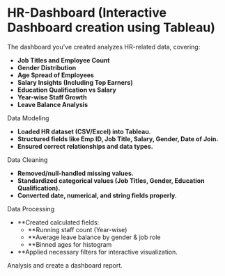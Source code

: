 # HR-Dashboard (Interactive Dashboard creation using Tableau)


The dashboard you've created analyzes HR-related data, covering:

- **Job Titles and Employee Count**
- **Gender Distribution**
- **Age Spread of Employees**
- **Salary Insights (Including Top Earners)**
- **Education Qualification vs Salary**
- **Year-wise Staff Growth**
- **Leave Balance Analysis**

Data Modeling

- **Loaded HR dataset (CSV/Excel) into Tableau.**
- **Structured fields like Emp ID, Job Title, Salary, Gender, Date of Join.**
- **Ensured correct relationships and data types.**

Data Cleaning

- **Removed/null-handled missing values.**
- **Standardized categorical values (Job Titles, Gender, Education Qualification).**
- **Converted date, numerical, and string fields properly.**

Data Processing

- **Created calculated fields:
  - **Running staff count (Year-wise)
  - **Average leave balance by gender & job role
  - **Binned ages for histogram
- **Applied necessary filters for interactive visualization.

Analysis and create a dashboard report.
